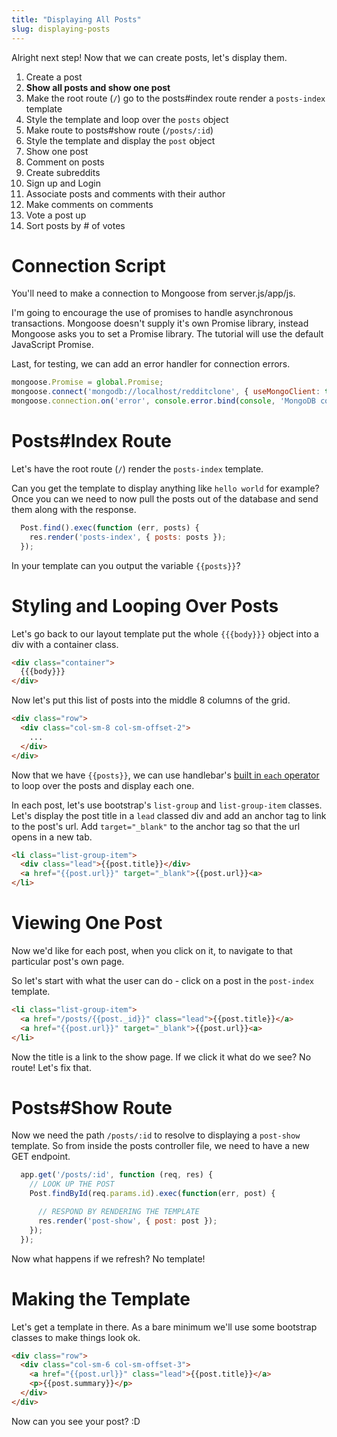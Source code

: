 ```yaml
---
title: "Displaying All Posts"
slug: displaying-posts
---
```


Alright next step! Now that we can create posts, let's display them.

1. Create a post
1. **Show all posts and show one post**
  1. Make the root route (`/`) go to the posts#index route render a `posts-index` template
  1. Style the template and loop over the `posts` object
  1. Make route to posts#show route (`/posts/:id`)
  1. Style the template and display the `post` object
1. Show one post
1. Comment on posts
1. Create subreddits
1. Sign up and Login
1. Associate posts and comments with their author
1. Make comments on comments
1. Vote a post up
1. Sort posts by # of votes

# Connection Script

You'll need to make a connection to Mongoose from server.js/app/js.

I'm going to encourage the use of promises to handle asynchronous transactions. Mongoose doesn't supply it's own Promise library, instead Mongoose asks you to set a Promise library. The tutorial will use the default JavaScript Promise. 

Last, for testing, we can add an error handler for connection errors. 

```js
mongoose.Promise = global.Promise;
mongoose.connect('mongodb://localhost/redditclone', { useMongoClient: true });
mongoose.connection.on('error', console.error.bind(console, 'MongoDB connection Error:'));
```

# Posts#Index Route

Let's have the root route (`/`) render the `posts-index` template.

Can you get the template to display anything like `hello world` for example? Once you can we need to now pull the posts out of the database and send them along with the response.

```js
  Post.find().exec(function (err, posts) {
    res.render('posts-index', { posts: posts });
  });
```

In your template can you output the variable `{{posts}}`?

# Styling and Looping Over Posts

Let's go back to our layout template put the whole `{{{body}}}` object into a div with a container class.

```html
<div class="container">
  {{{body}}}
</div>
```

Now let's put this list of posts into the middle 8 columns of the grid.

```html
<div class="row">
  <div class="col-sm-8 col-sm-offset-2">
    ...
  </div>
</div>
```

Now that we have `{{posts}}`, we can use handlebar's [built in `each` operator](http://handlebarsjs.com/builtin_helpers.html) to loop over the posts and display each one.

In each post, let's use bootstrap's `list-group` and `list-group-item` classes. Let's display the post title in a `lead` classed div and add an anchor tag to link to the post's url. Add `target="_blank"` to the anchor tag so that the url opens in a new tab.

```html
<li class="list-group-item">
  <div class="lead">{{post.title}}</div>
  <a href="{{post.url}}" target="_blank">{{post.url}}<a>
</li>
```

# Viewing One Post

Now we'd like for each post, when you click on it, to navigate to that particular post's own page.

So let's start with what the user can do - click on a post in the `post-index` template.

```html
<li class="list-group-item">
  <a href="/posts/{{post._id}}" class="lead">{{post.title}}</a>
  <a href="{{post.url}}" target="_blank">{{post.url}}<a>
</li>
```

Now the title is a link to the show page. If we click it what do we see? No route! Let's fix that.


# Posts#Show Route

Now we need the path `/posts/:id` to resolve to displaying a `post-show` template. So from inside the posts controller file, we need to have a new GET endpoint.

```js
  app.get('/posts/:id', function (req, res) {
    // LOOK UP THE POST
    Post.findById(req.params.id).exec(function(err, post) {

      // RESPOND BY RENDERING THE TEMPLATE
      res.render('post-show', { post: post });
    });
  });
```

Now what happens if we refresh? No template!

# Making the Template

Let's get a template in there. As a bare minimum we'll use some bootstrap classes to make things look ok.

```html
<div class="row">
  <div class="col-sm-6 col-sm-offset-3">
    <a href="{{post.url}}" class="lead">{{post.title}}</a>
    <p>{{post.summary}}</p>
  </div>
</div>
```

Now can you see your post? :D
